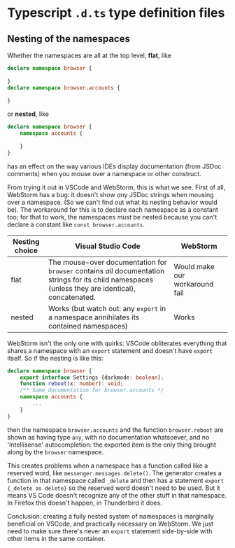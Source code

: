 # Typescript `.d.ts` type definition files


## Nesting of the namespaces
Whether the namespaces are all at the top level, **flat**, like

```ts
declare namespace browser {
    
}
declare namespace browser.accounts {
    
}

```

or **nested**, like

```ts
declare namespace browser {
    namespace accounts {
        
    }
}
```

has an effect on the way various IDEs display documentation (from JSDoc comments) when you mouse over a namespace or other construct. 

From trying it out in VSCode and WebStorm, this is what we see. First of all, WebStorm has a bug: it doesn't show *any* JSDoc strings when mousing over a namespace. (So we can't find out what its nesting behavior would be). The workaround for this is to declare each namespace as a constant too; for that to work, the namespaces *must* be nested because you can't declare a constant like `const browser.accounts`.

| Nesting choice | Visual Studio Code                                                                                                                                  | WebStorm                       |
| -------------- | --------------------------------------------------------------------------------------------------------------------------------------------------- | ------------------------------ |
| flat           | The mouse-over documentation for `browser` contains *all* documentation strings for its child namespaces (unless they are identical), concatenated. | Would make our workaround fail |
| nested         | Works (but watch out: any `export` in a namespace annihilates its contained namespaces)                                                             | Works                          |

WebStorm isn't the only one with quirks: VSCode obliterates everything that shares a namespace with an `export` statement and doesn't have `export` itself. So if the nesting is like this:

```ts
declare namespace browser {
    export interface Settings {darkmode: boolean};
    function reboot(x: number): void;
    /** Some documentation for browser.accounts */
    namespace accounts {
        ...
    }
}
```

then the namespace `browser.accounts` and the function `browser.reboot` are shown as having type `any`, with no documentation whatsoever, and no 'Intellisense' autocompletion: the exported item is the only thing brought along by the `browser` namespace.

This creates problems when a namespace has a function called like a reserved word, like `messenger.messages.delete()`. The generator creates a function in that namespace called `_delete` and then has a statement `export {_delete as delete}` so the reserved word doesn't need to be used. But it means VS Code doesn't recognize any of the other stuff in that namespace. In Firefox this doesn't happen, in Thunderbird it does.

Conclusion: creating a fully nested system of namespaces is marginally beneficial on VSCode, and practically necessary on WebStorm. We just need to make sure there's never an `export` statement side-by-side with other items in the same container.
